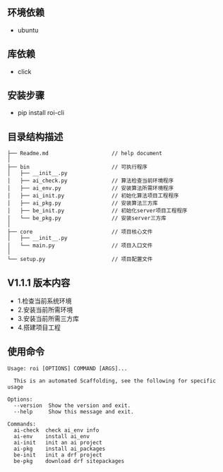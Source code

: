 ## 环境依赖
 - ubuntu


## 库依赖
 - click


## 安装步骤
 - pip install roi-cli 


## 目录结构描述

```
├── Readme.md                    // help document
│
├── bin                          // 可执行程序
│   ├── __init__.py
│   ├── ai_check.py              // 算法检查当前环境程序
│   ├── ai_env.py                // 安装算法所需环境程序
│   ├── ai_init.py               // 初始化算法项目工程程序
│   ├── ai_pkg.py                // 安装算法三方库
│   ├── be_init.py               // 初始化server项目工程程序
│   └── be_pkg.py                // 安装server三方库
│
├── core                         // 项目核心文件
│   ├── __init__.py
│   └── main.py                  // 项目入口文件
│
└── setup.py                     // 项目配置文件
```

## V1.1.1 版本内容
 - 1.检查当前系统环境
 - 2.安装当前所需环境
 - 3.安装当前所需三方库
 - 4.搭建项目工程


## 使用命令
```
Usage: roi [OPTIONS] COMMAND [ARGS]...

  This is an automated Scaffolding, see the following for specific usage

Options:
  --version  Show the version and exit.
  --help     Show this message and exit.

Commands:
  ai-check  check ai_env info
  ai-env    install ai_env
  ai-init   init an ai project
  ai-pkg    install ai_packages
  be-init   init a drf project
  be-pkg    download drf sitepackages

```